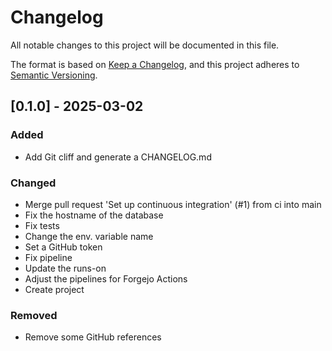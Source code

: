 # Changelog

All notable changes to this project will be documented in this file.

The format is based on [Keep a Changelog](https://keepachangelog.com/en/1.0.0/),
and this project adheres to [Semantic Versioning](https://semver.org/spec/v2.0.0.html).

## [0.1.0] - 2025-03-02

### Added

- Add Git cliff and generate a CHANGELOG.md

### Changed

- Merge pull request 'Set up continuous integration' (#1) from ci into main
- Fix the hostname of the database
- Fix tests
- Change the env. variable name
- Set a GitHub token
- Fix pipeline
- Update the runs-on
- Adjust the pipelines for Forgejo Actions
- Create project

### Removed

- Remove some GitHub references


<!-- generated by git-cliff -->
